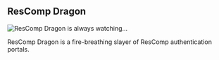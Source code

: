 ## ResComp Dragon

![ResComp Dragon is always watching...](http://i.fluffy.cc/Jw8MLLNn79sp3CQLR0c1wTk9RP75nf8k.png)

ResComp Dragon is a fire-breathing slayer of ResComp authentication portals.
